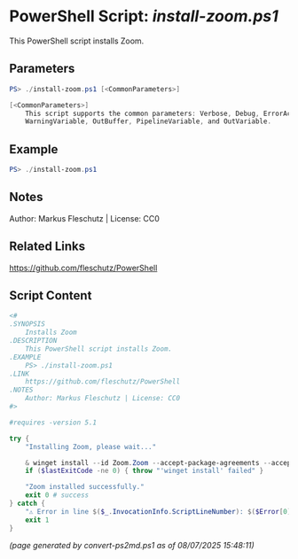 PowerShell Script: *install-zoom.ps1*
===================================

This PowerShell script installs Zoom.

Parameters
----------
```powershell
PS> ./install-zoom.ps1 [<CommonParameters>]

[<CommonParameters>]
    This script supports the common parameters: Verbose, Debug, ErrorAction, ErrorVariable, WarningAction, 
    WarningVariable, OutBuffer, PipelineVariable, and OutVariable.
```

Example
-------
```powershell
PS> ./install-zoom.ps1

```

Notes
-----
Author: Markus Fleschutz | License: CC0

Related Links
-------------
https://github.com/fleschutz/PowerShell

Script Content
--------------
```powershell
<#
.SYNOPSIS
	Installs Zoom
.DESCRIPTION
	This PowerShell script installs Zoom.
.EXAMPLE
	PS> ./install-zoom.ps1
.LINK
	https://github.com/fleschutz/PowerShell
.NOTES
	Author: Markus Fleschutz | License: CC0
#>

#requires -version 5.1

try {
	"Installing Zoom, please wait..."

	& winget install --id Zoom.Zoom --accept-package-agreements --accept-source-agreements
	if ($lastExitCode -ne 0) { throw "'winget install' failed" }

	"Zoom installed successfully."
	exit 0 # success
} catch {
	"⚠️ Error in line $($_.InvocationInfo.ScriptLineNumber): $($Error[0])"
	exit 1
}
```

*(page generated by convert-ps2md.ps1 as of 08/07/2025 15:48:11)*
